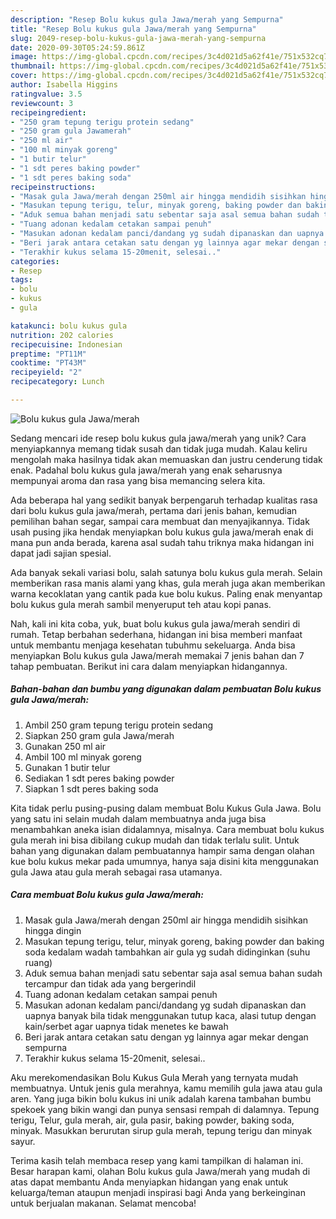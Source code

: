 ```yaml
---
description: "Resep Bolu kukus gula Jawa/merah yang Sempurna"
title: "Resep Bolu kukus gula Jawa/merah yang Sempurna"
slug: 2049-resep-bolu-kukus-gula-jawa-merah-yang-sempurna
date: 2020-09-30T05:24:59.861Z
image: https://img-global.cpcdn.com/recipes/3c4d021d5a62f41e/751x532cq70/bolu-kukus-gula-jawamerah-foto-resep-utama.jpg
thumbnail: https://img-global.cpcdn.com/recipes/3c4d021d5a62f41e/751x532cq70/bolu-kukus-gula-jawamerah-foto-resep-utama.jpg
cover: https://img-global.cpcdn.com/recipes/3c4d021d5a62f41e/751x532cq70/bolu-kukus-gula-jawamerah-foto-resep-utama.jpg
author: Isabella Higgins
ratingvalue: 3.5
reviewcount: 3
recipeingredient:
- "250 gram tepung terigu protein sedang"
- "250 gram gula Jawamerah"
- "250 ml air"
- "100 ml minyak goreng"
- "1 butir telur"
- "1 sdt peres baking powder"
- "1 sdt peres baking soda"
recipeinstructions:
- "Masak gula Jawa/merah dengan 250ml air hingga mendidih sisihkan hingga dingin"
- "Masukan tepung terigu, telur, minyak goreng, baking powder dan baking soda kedalam wadah tambahkan air gula yg sudah didinginkan (suhu ruang)"
- "Aduk semua bahan menjadi satu sebentar saja asal semua bahan sudah tercampur dan tidak ada yang bergerindil"
- "Tuang adonan kedalam cetakan sampai penuh"
- "Masukan adonan kedalam panci/dandang yg sudah dipanaskan dan uapnya banyak bila tidak menggunakan tutup kaca, alasi tutup dengan kain/serbet agar uapnya tidak menetes ke bawah"
- "Beri jarak antara cetakan satu dengan yg lainnya agar mekar dengan sempurna"
- "Terakhir kukus selama 15-20menit, selesai.."
categories:
- Resep
tags:
- bolu
- kukus
- gula

katakunci: bolu kukus gula 
nutrition: 202 calories
recipecuisine: Indonesian
preptime: "PT11M"
cooktime: "PT43M"
recipeyield: "2"
recipecategory: Lunch

---
```



![Bolu kukus gula Jawa/merah](https://img-global.cpcdn.com/recipes/3c4d021d5a62f41e/751x532cq70/bolu-kukus-gula-jawamerah-foto-resep-utama.jpg)

Sedang mencari ide resep bolu kukus gula jawa/merah yang unik? Cara menyiapkannya memang tidak susah dan tidak juga mudah. Kalau keliru mengolah maka hasilnya tidak akan memuaskan dan justru cenderung tidak enak. Padahal bolu kukus gula jawa/merah yang enak seharusnya mempunyai aroma dan rasa yang bisa memancing selera kita.

Ada beberapa hal yang sedikit banyak berpengaruh terhadap kualitas rasa dari bolu kukus gula jawa/merah, pertama dari jenis bahan, kemudian pemilihan bahan segar, sampai cara membuat dan menyajikannya. Tidak usah pusing jika hendak menyiapkan bolu kukus gula jawa/merah enak di mana pun anda berada, karena asal sudah tahu triknya maka hidangan ini dapat jadi sajian spesial.

Ada banyak sekali variasi bolu, salah satunya bolu kukus gula merah. Selain memberikan rasa manis alami yang khas, gula merah juga akan memberikan warna kecoklatan yang cantik pada kue bolu kukus. Paling enak menyantap bolu kukus gula merah sambil menyeruput teh atau kopi panas.


Nah, kali ini kita coba, yuk, buat bolu kukus gula jawa/merah sendiri di rumah. Tetap berbahan sederhana, hidangan ini bisa memberi manfaat untuk membantu menjaga kesehatan tubuhmu sekeluarga. Anda bisa menyiapkan Bolu kukus gula Jawa/merah memakai 7 jenis bahan dan 7 tahap pembuatan. Berikut ini cara dalam menyiapkan hidangannya.

<!--inarticleads1-->

##### Bahan-bahan dan bumbu yang digunakan dalam pembuatan Bolu kukus gula Jawa/merah:

1. Ambil 250 gram tepung terigu protein sedang
1. Siapkan 250 gram gula Jawa/merah
1. Gunakan 250 ml air
1. Ambil 100 ml minyak goreng
1. Gunakan 1 butir telur
1. Sediakan 1 sdt peres baking powder
1. Siapkan 1 sdt peres baking soda


Kita tidak perlu pusing-pusing dalam membuat Bolu Kukus Gula Jawa. Bolu yang satu ini selain mudah dalam membuatnya anda juga bisa menambahkan aneka isian didalamnya, misalnya. Cara membuat bolu kukus gula merah ini bisa dibilang cukup mudah dan tidak terlalu sulit. Untuk bahan yang digunakan dalam pembuatannya hampir sama dengan olahan kue bolu kukus mekar pada umumnya, hanya saja disini kita menggunakan gula Jawa atau gula merah sebagai rasa utamanya. 

<!--inarticleads2-->

##### Cara membuat Bolu kukus gula Jawa/merah:

1. Masak gula Jawa/merah dengan 250ml air hingga mendidih sisihkan hingga dingin
1. Masukan tepung terigu, telur, minyak goreng, baking powder dan baking soda kedalam wadah tambahkan air gula yg sudah didinginkan (suhu ruang)
1. Aduk semua bahan menjadi satu sebentar saja asal semua bahan sudah tercampur dan tidak ada yang bergerindil
1. Tuang adonan kedalam cetakan sampai penuh
1. Masukan adonan kedalam panci/dandang yg sudah dipanaskan dan uapnya banyak bila tidak menggunakan tutup kaca, alasi tutup dengan kain/serbet agar uapnya tidak menetes ke bawah
1. Beri jarak antara cetakan satu dengan yg lainnya agar mekar dengan sempurna
1. Terakhir kukus selama 15-20menit, selesai..


Aku merekomendasikan Bolu Kukus Gula Merah yang ternyata mudah membuatnya. Untuk jenis gula merahnya, kamu memilih gula jawa atau gula aren. Yang juga bikin bolu kukus ini unik adalah karena tambahan bumbu spekoek yang bikin wangi dan punya sensasi rempah di dalamnya. Tepung terigu, Telur, gula merah, air, gula pasir, baking powder, baking soda, minyak. Masukkan berurutan sirup gula merah, tepung terigu dan minyak sayur. 

Terima kasih telah membaca resep yang kami tampilkan di halaman ini. Besar harapan kami, olahan Bolu kukus gula Jawa/merah yang mudah di atas dapat membantu Anda menyiapkan hidangan yang enak untuk keluarga/teman ataupun menjadi inspirasi bagi Anda yang berkeinginan untuk berjualan makanan. Selamat mencoba!
